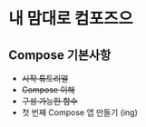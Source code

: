 # 내 맘대로 컴포즈으

## Compose 기본사항
- ~~시작 튜토리얼~~
- ~~Compose 이해~~
- ~~구성 가능한 함수~~
- 첫 번째 Compose 앱 만들기 (ing)
